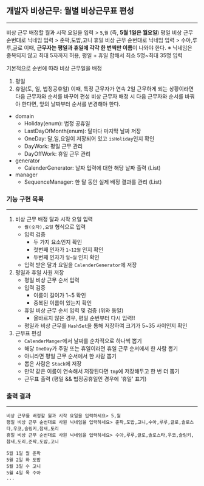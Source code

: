 ## 개발자 비상근무: 월별 비상근무표 편성

---

비상 근무 배정할 월과 시작 요일을 입력 > `5`,`월` (즉, **5월 1일은 월요일**)
평일 비상 근무 순번대로 닉네임 입력 > 준팍,도밥,고니
휴일 비상 근무 순번대로 닉네임 입력 > 수아,루루,글로
이때, **근무자는 평일과 휴일에 각각 한 번씩만 이름**이 나와야 한다.
※ 닉네임은 중복되지 않고 최대 5자까지 허용, 평일 + 휴일 합해서 최소 5명~최대 35명 입력

기본적으로 순번에 따라 비상 근무일을 배정
1. 평일
2. 휴일(토, 일, 법정공휴일)
이때, 특정 근무자가 연속 2일 근무하게 되는 상황이라면 다음 근무자와 순서를 바꾸어 편성
비상 근무자 배정 시 다음 근무자와 순서를 바꿔야 한다면, 앞의 날짜부터 순서를 변경해야 한다.

* domain
  * Holiday(enum): 법정 공휴일
  * LastDayOfMonth(enum): 달마다 마지막 날짜 저장
  * OneDay: 달,일,요일이 저장되어 있고 `isHoliday`인지 확인
  * DayWork: 평일 근무 관리
  * DayOffWork: 휴일 근무 관리
* generator
  * CalenderGenerator: 날짜 입력에 대한 해당 날짜 출력 (List<OneDay>)
* manager
  * SequenceManager: 한 달 동안 실제 배정 결과를 관리 (List<String>)


### 기능 구현 목록

---

1. 비상 근무 배정 달과 시작 요일 입력
    * `월(숫자),요일` 형식으로 입력
    * 입력 검증
      * 두 가지 요소인지 확인
      * 첫번째 인자가 `1~12월` 인지 확인
      * 두번째 인자가 `일~월` 인지 확인
    * 입력 받은 달과 요일을 `CalenderGenerator`에 저장
2. 평일과 휴일 사원 저장
    * 평일 비상 근무 순서 입력
    * 입력 검증
      * 이름이 길이가 1~5 확인
      * 중복된 이름이 있는지 확인
    * 휴일 비상 근무 순서 입력 및 검증 (위와 동일)
      * 올바르지 않은 경우, 평일 순번부터 다시 입력!!
    * 평일과 비상 근무를 `HashSet`을 통해 저장하여 크기가 5~35 사이인지 확인
3. 근무표 편성
    * `CalenderManger`에서 날짜를 순차적으로 하나씩 뽑기
    * 해당 `OneDay`가 주말 또는 휴일이라면 휴일 근무 순서에서 한 사람 뽑기
    * 아니라면 평일 근무 순서에서 한 사람 뽑기
    * 뽑은 사람은 `Stack`에 저장
    * 만약 같은 이름이 연속해서 저장된다면 `tmp`에 저장해두고 한 번 더 뽑기
    * 근무표 출력 (평일 && 법정공휴일인 경우에 '휴일' 표기)

### 출력 결과

---
```
비상 근무를 배정할 월과 시작 요일을 입력하세요> 5,월
평일 비상 근무 순번대로 사원 닉네임을 입력하세요> 준팍,도밥,고니,수아,루루,글로,솔로스타,우코,슬링키,참새,도리
휴일 비상 근무 순번대로 사원 닉네임을 입력하세요> 수아,루루,글로,솔로스타,우코,슬링키,참새,도리,준팍,도밥,고니

5월 1일 월 준팍
5월 2일 화 도밥
5월 3일 수 고니
5월 4일 목 수아
...
```
